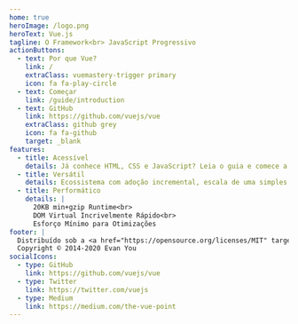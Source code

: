 ```yaml
---
home: true
heroImage: /logo.png
heroText: Vue.js
tagline: O Framework<br> JavaScript Progressivo
actionButtons:
  - text: Por que Vue?
    link: /
    extraClass: vuemastery-trigger primary
    icon: fa fa-play-circle
  - text: Começar
    link: /guide/introduction
  - text: GitHub
    link: https://github.com/vuejs/vue
    extraClass: github grey
    icon: fa fa-github
    target: _blank
features:
  - title: Acessível
    details: Já conhece HTML, CSS e JavaScript? Leia o guia e comece a criar aplicações sem perder tempo!
  - title: Versátil
    details: Ecossistema com adoção incremental, escala de uma simples biblioteca à um <i>framework</i> completo.
  - title: Performático
    details: |
      20KB min+gzip Runtime<br>
      DOM Virtual Incrivelmente Rápido<br>
      Esforço Mínimo para Otimizações
footer: |
  Distribuído sob a <a href="https://opensource.org/licenses/MIT" target="_blank" rel="noopener">Licença MIT</a><br>
  Copyright © 2014-2020 Evan You
socialIcons:
  - type: GitHub
    link: https://github.com/vuejs/vue
  - type: Twitter
    link: https://twitter.com/vuejs
  - type: Medium
    link: https://medium.com/the-vue-point
---
```


<common-vuemastery-video-modal/>
